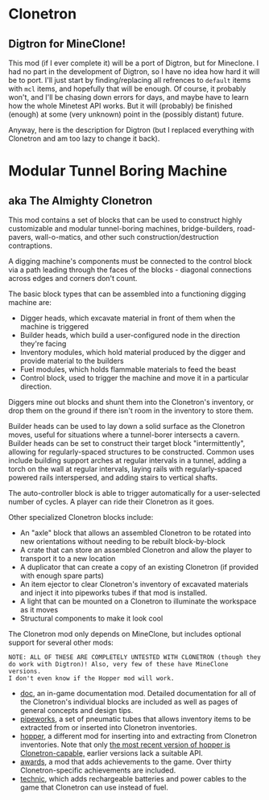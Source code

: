 # Clonetron
## Digtron for MineClone!

This mod (if I ever complete it) will be a port of Digtron, but for Mineclone. I had no part in the development of Digtron, so I have no idea how hard it will be to port. I'll  just start by finding/replacing all refrences to `default` items with `mcl` items, and hopefully that will be enough. Of course, it probably won't, and I'll be chasing down errors for days, and maybe have to learn how the whole Minetest API works. But it will (probably) be finished (enough) at some (very unknown) point in the (possibly distant) future.

Anyway, here is the description for Digtron (but I replaced everything with Clonetron and am too lazy to change it back).


# Modular Tunnel Boring Machine
## aka The Almighty Clonetron


This mod contains a set of blocks that can be used to construct highly customizable and modular tunnel-boring machines, bridge-builders, road-pavers, wall-o-matics, and other such construction/destruction contraptions.

A digging machine's components must be connected to the control block via a path leading through the faces of the blocks - diagonal connections across edges and corners don't count. 

The basic block types that can be assembled into a functioning digging machine are:

* Digger heads, which excavate material in front of them when the machine is triggered
* Builder heads, which build a user-configured node in the direction they're facing
* Inventory modules, which hold material produced by the digger and provide material to the builders
* Fuel modules, which holds flammable materials to feed the beast
* Control block, used to trigger the machine and move it in a particular direction.

Diggers mine out blocks and shunt them into the Clonetron's inventory, or drop them on the ground if there isn't room in the inventory to store them.

Builder heads can be used to lay down a solid surface as the Clonetron moves, useful for situations where a tunnel-borer intersects a cavern. Builder heads can be set to construct their target block "intermittently", allowing for regularly-spaced structures to be constructed. Common uses include building support arches at regular intervals in a tunnel, adding a torch on the wall at regular intervals, laying rails with regularly-spaced powered rails interspersed, and adding stairs to vertical shafts.

The auto-controller block is able to trigger automatically for a user-selected number of cycles. A player can ride their Clonetron as it goes.

Other specialized Clonetron blocks include:

* An "axle" block that allows an assembled Clonetron to be rotated into new orientations without needing to be rebuilt block-by-block
* A crate that can store an assembled Clonetron and allow the player to transport it to a new location
* A duplicator that can create a copy of an existing Clonetron (if provided with enough spare parts)
* An item ejector to clear Clonetron's inventory of excavated materials and inject it into pipeworks tubes if that mod is installed.
* A light that can be mounted on a Clonetron to illuminate the workspace as it moves
* Structural components to make it look cool

The Clonetron mod only depends on MineClone, but includes optional support for several other mods:

```
NOTE: ALL OF THESE ARE COMPLETELY UNTESTED WITH CLONETRON (though they do work with Digtron)! Also, very few of these have MineClone versions.
I don't even know if the Hopper mod will work.
```

* [doc](https://forum.minetest.net/viewtopic.php?t=15912), an in-game documentation mod. Detailed documentation for all of the Clonetron's individual blocks are included as well as pages of general concepts and design tips.
* [pipeworks](https://forum.minetest.net/viewtopic.php?id=2155), a set of pneumatic tubes that allows inventory items to be extracted from or inserted into Clonetron inventories.
* [hopper](https://forum.minetest.net/viewtopic.php?&t=12379), a different mod for inserting into and extracting from Clonetron inventories. Note that only [the most recent version of hopper is Clonetron-capable,](https://github.com/minetest-mods/hopper) earlier versions lack a suitable API.
* [awards](https://forum.minetest.net/viewtopic.php?&t=4870), a mod that adds achievements to the game. Over thirty Clonetron-specific achievements are included.
* [technic](https://forum.minetest.net/viewtopic.php?f=11&t=2538), which adds rechargeable batteries and power cables to the game that Clonetron can use instead of fuel.
